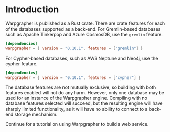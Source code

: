 # Introduction

Warpgrapher is published as a Rust crate. There are crate features for each of the databases supported as a back-end. For Gremlin-based databases such as Apache Tinkerpop and Azure CosmosDB, use the `gremlin` feature.

```toml
[dependencies]
warpgrapher = { version = "0.10.1", features = ["gremlin"] }
```

For Cypher-based databases, such as AWS Neptune and Neo4j, use the cypher feature.

```toml
[dependencies]
warpgrapher = { version = "0.10.1", features = ["cypher"] }
```

The database features are not mutually exclusive, so building with both features enabled will not do any harm. However, only one database may be used for an instance of the Warpgrapher engine. Compiling with no database features selected will succeed, but the resulting engine will have sharply limited functionality, as it will have no ability to connect to a back-end storage mechanism.

Continue for a tutorial on using Warpgrapher to build a web service.